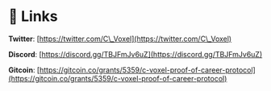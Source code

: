 # 🔗 Links

**Twitter**: [https://twitter.com/C\_Voxel](https://twitter.com/C\_Voxel)

**Discord**: [https://discord.gg/TBJFmJv6uZ](https://discord.gg/TBJFmJv6uZ)

**Gitcoin**: [https://gitcoin.co/grants/5359/c-voxel-proof-of-career-protocol](https://gitcoin.co/grants/5359/c-voxel-proof-of-career-protocol)
